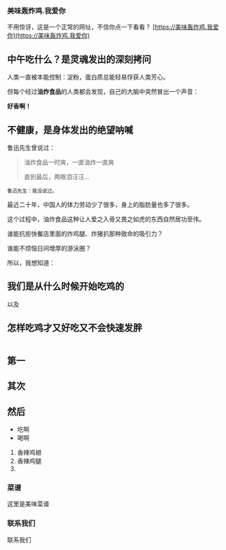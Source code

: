 ### 美味轰炸鸡.我爱你

不用惊讶，这是一个正常的网址，不信你点一下看看？ [https://美味轰炸鸡.我爱你](https://美味轰炸鸡.我爱你)



## 中午吃什么？是灵魂发出的深刻拷问


人类一直被本能控制：淀粉，蛋白质总能轻易俘获人类芳心。

但每个经过**油炸食品**的人类都会发现，自己的大脑中突然冒出一个声音：

**好香啊！**


## 不健康，是身体发出的绝望呐喊

鲁迅先生曾说过：

> 油炸食品一时爽，一直油炸一直爽
> 
> 直到最后，两眼泪汪汪...


<sub>鲁迅先生：我没说过。</sub>


最近二十年，中国人的体力劳动少了很多，身上的脂肪量也多了很多。

这个过程中，油炸食品这种让人爱之入骨又畏之如虎的东西自然居功至伟。


谁能抗拒快餐店里面的炸鸡腿、炸猪扒那种致命的吸引力？

谁能不烦恼日间增厚的游泳圈？

所以，我想知道：

## 我们是从什么时候开始吃鸡的

以及

## 怎样吃鸡才又好吃又不会快速发胖


```
```

## 第一
## 其次
## 然后

- 吃啊
- 喝啊

1. 香辣鸡翅
2. 香辣鸡腿
3. 



### 菜谱

这里是美味菜谱

### 联系我们

联系我们
